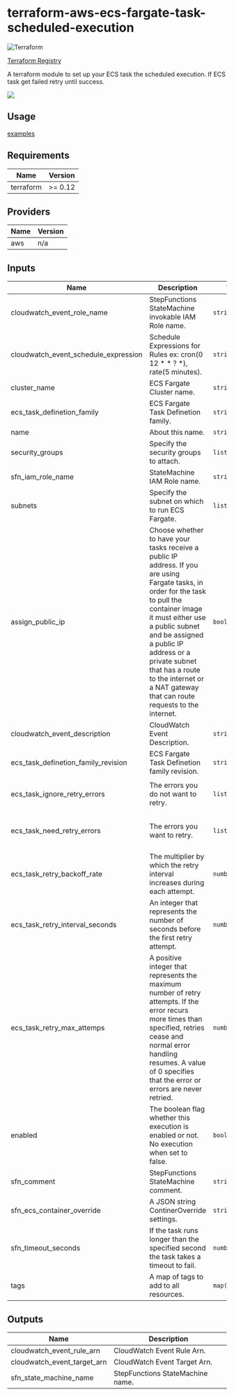 # terraform-aws-ecs-fargate-task-scheduled-execution

![Terraform](https://github.com/voyagegroup/terraform-aws-ecs-fargate-task-scheduled-execution/workflows/Terraform/badge.svg)

[Terraform Registry](https://registry.terraform.io/modules/voyagegroup/ecs-task-scheduled-execution/aws)

A terraform module to set up your ECS task the scheduled execution. If ECS task get failed retry until success.

![](https://raw.githubusercontent.com/voyagegroup/terraform-aws-ecs-fargate-task-scheduled-execution/master/docs/draw-io.png)

## Usage

[examples](https://github.com/voyagegroup/terraform-aws-ecs-fargate-task-scheduled-execution/tree/master/examples/simple)

## Requirements

| Name | Version |
|------|---------|
| terraform | >= 0.12 |

## Providers

| Name | Version |
|------|---------|
| aws | n/a |

## Inputs

| Name | Description | Type | Default | Required |
|------|-------------|------|---------|:--------:|
| cloudwatch\_event\_role\_name | StepFunctions StateMachine invokable IAM Role name. | `string` | n/a | yes |
| cloudwatch\_event\_schedule\_expression | Schedule Expressions for Rules ex: cron(0 12 \* \* ? \*), rate(5 minutes). | `string` | n/a | yes |
| cluster\_name | ECS Fargate Cluster name. | `string` | n/a | yes |
| ecs\_task\_definetion\_family | ECS Fargate Task Definetion family. | `string` | n/a | yes |
| name | About this name. | `string` | n/a | yes |
| security\_groups | Specify the security groups to attach. | `list(string)` | n/a | yes |
| sfn\_iam\_role\_name | StateMachine IAM Role name. | `string` | n/a | yes |
| subnets | Specify the subnet on which to run ECS Fargate. | `list(string)` | n/a | yes |
| assign\_public\_ip | Choose whether to have your tasks receive a public IP address. If you are using Fargate tasks, in order for the task to pull the container image it must either use a public subnet and be assigned a public IP address or a private subnet that has a route to the internet or a NAT gateway that can route requests to the internet. | `bool` | `false` | no |
| cloudwatch\_event\_description | CloudWatch Event Description. | `string` | `"Invoke ECS Retry StepFunction StateMachine."` | no |
| ecs\_task\_definetion\_family\_revision | ECS Fargate Task Definetion family revision. | `string` | `null` | no |
| ecs\_task\_ignore\_retry\_errors | The errors you do not want to retry. | `list(string)` | <pre>[<br>  "States.Permissions"<br>]</pre> | no |
| ecs\_task\_need\_retry\_errors | The errors you want to retry. | `list(string)` | <pre>[<br>  "States.TaskFailed",<br>  "States.Timeout"<br>]</pre> | no |
| ecs\_task\_retry\_backoff\_rate | The multiplier by which the retry interval increases during each attempt. | `number` | `2` | no |
| ecs\_task\_retry\_interval\_seconds | An integer that represents the number of seconds before the first retry attempt. | `number` | `60` | no |
| ecs\_task\_retry\_max\_attemps | A positive integer that represents the maximum number of retry attempts. If the error recurs more times than specified, retries cease and normal error handling resumes. A value of 0 specifies that the error or errors are never retried. | `number` | `5` | no |
| enabled | The boolean flag whether this execution is enabled or not. No execution when set to false. | `bool` | `true` | no |
| sfn\_comment | StepFunctions StateMachine comment. | `string` | `"ECS Task run."` | no |
| sfn\_ecs\_container\_override | A JSON string ContinerOverride settings. | `string` | `"{}"` | no |
| sfn\_timeout\_seconds | If the task runs longer than the specified second the task takes a timeout to fail. | `number` | `99999999` | no |
| tags | A map of tags to add to all resources. | `map(string)` | `{}` | no |

## Outputs

| Name | Description |
|------|-------------|
| cloudwatch\_event\_rule\_arn | CloudWatch Event Rule Arn. |
| cloudwatch\_event\_target\_arn | CloudWatch Event Target Arn. |
| sfn\_state\_machine\_name | StepFunctions StateMachine name. |


